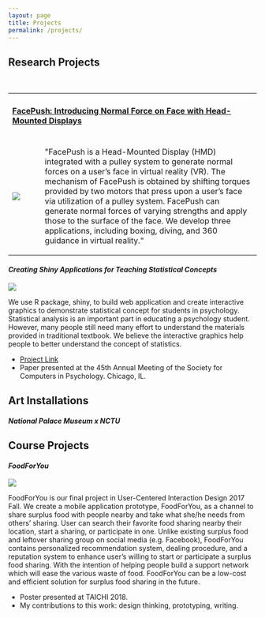 ```yaml
---
layout: page
title: Projects
permalink: /projects/
---
```





<h2>Research Projects</h2>
<p class="vspace">
    <br>
</p>

<table width="1000px" cellpadding="0" cellspacing="0">
    <tbody>
        <tr>
            <td width="1000px" colspan="3" valign="top">
                <h4>
                    <a class="projectlink" href="http://wenjietseng.github.io/projects/FacePush" color="black">
                    FacePush: Introducing Normal Force on Face with Head-Mounted Displays</a>
                </h4>
            </td>
        </tr>
            <td width="100px" valign="middle">
                <div class="img">
                    <span class="noborderimg">
                    <a class="projectlink" href="http://wenjietseng.github.io/projects/FacePush">
                    <img src="https://wenjietseng.github.io/images/facepush.jpeg">
                    </a>
                    </span>
                </div>
            </td>
            <td width="900px" valigh="middle">
                <p>
                "FacePush is a Head-Mounted Display (HMD) integrated with a pulley system to generate normal forces on a user’s face in virtual reality (VR). The mechanism of FacePush is obtained by shifting torques provided by two motors that press upon a user’s face via utilization of a pulley system. FacePush can generate normal forces of varying strengths and apply those to the surface of the face. We develop three applications, including boxing, diving, and 360 guidance in virtual reality."
                </p>
            </td>
        <tr>
        </tr>
    </tbody>
</table>





<h4><i>Creating Shiny Applications for Teaching Statistical Concepts</i></h4>

<img src="https://wenjietseng.github.io/images/sdt.png">

We use R package, shiny, to build web application and create interactive graphics to demonstrate statistical concept for students in psychology. Statistical analysis is an important part in educating a psychology student. However, many people still need many effort to understand the materials provided in traditional textbook. We believe the interactive graphics help people to better understand the concept of statistics. 

+ [Project Link](https://github.com/wenjietseng/shinyapps) <br>
+ Paper presented at the 45th Annual Meeting of the Society for Computers in Psychology. Chicago, IL.


<h2>Art Installations</h2>
<h4><i>National Palace Museum x NCTU</i></h4>

<h2>Course Projects</h2>
<h4><i>FoodForYou</i></h4>

<img src="https://wenjietseng.github.io/images/food4U.png">

FoodForYou is our final project in User-Centered Interaction Design 2017 Fall.
We create a mobile application prototype, FoodForYou, as a channel to share surplus food with people nearby and take what she/he needs from others’ sharing. User can search their favorite food sharing nearby their location, start a sharing, or participate in one. Unlike existing surplus food and leftover sharing group on social media (e.g. Facebook), FoodForYou contains personalized recommendation system, dealing procedure, and a reputation system to enhance user’s willing to start or participate a surplus food sharing. With the intention of helping people build a support network which will ease the various waste of food. FoodForYou can be a low-cost and efficient solution for surplus food sharing in the future.

+ Poster presented at TAICHI 2018.
+ My contributions to this work: design thinking, prototyping, writing.